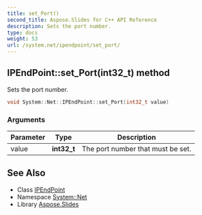 ```yaml
---
title: set_Port()
second_title: Aspose.Slides for C++ API Reference
description: Sets the port number.
type: docs
weight: 53
url: /system.net/ipendpoint/set_port/
---
```

## IPEndPoint::set_Port(int32_t) method


Sets the port number.

```cpp
void System::Net::IPEndPoint::set_Port(int32_t value)
```


### Arguments

| Parameter | Type | Description |
| --- | --- | --- |
| value | **int32_t** | The port number that must be set. |

## See Also

* Class [IPEndPoint](../)
* Namespace [System::Net](../../)
* Library [Aspose.Slides](../../../)